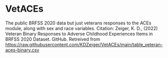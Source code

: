 # VetACEs
The public BRFSS 2020 data but just veterans responses to the ACEs module, along with sex and race variables.
Citation:
Zeiger, K. D., (2022) Veteran Binary Responses to Adverse Childhood Experiences Items in BRFSS 2020 Dataset. GitHub. Retreived from https://raw.githubusercontent.com/KDZeiger/VetACEs/main/table_veteran-aces-binary.csv 
